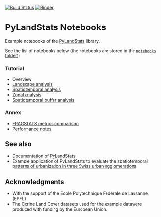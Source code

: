 [![Build Status](https://travis-ci.org/martibosch/pylandstats-notebooks.svg?branch=master)](https://travis-ci.org/martibosch/pylandstats-notebooks)
[![Binder](https://mybinder.org/badge_logo.svg)](https://mybinder.org/v2/gh/martibosch/pylandstats-notebooks/master?filepath=notebooks)

# PyLandStats Notebooks

Example notebooks of the [PyLandStats](https://github.com/martibosch/pylandstats) library.

See the list of notebooks below (the notebooks are stored in the [`notebooks` folder](https://github.com/martibosch/pylandstats-notebooks/blob/master/notebooks)):

### Tutorial

* [Overview](https://github.com/martibosch/pylandstats-notebooks/blob/master/notebooks/00-overview.ipynb)
* [Landscape analysis](https://github.com/martibosch/pylandstats-notebooks/blob/master/notebooks/01-landscape-analysis.ipynb)
* [Spatiotemporal analysis](https://github.com/martibosch/pylandstats-notebooks/blob/master/notebooks/02-spatiotemporal-analysis.ipynb)
* [Zonal analysis](https://github.com/martibosch/pylandstats-notebooks/blob/master/notebooks/03-zonal-analysis.ipynb)
* [Spatiotemporal buffer analysis](https://github.com/martibosch/pylandstats-notebooks/blob/master/notebooks/04-spatiotemporal-buffer-analysis.ipynb)

### Annex

* [FRAGSTATS metrics comparison](https://github.com/martibosch/pylandstats-notebooks/blob/master/notebooks/A01-fragstats-metrics-comparison.ipynb)
* [Performance notes](https://github.com/martibosch/pylandstats-notebooks/blob/master/notebooks/A02-performance-notes.ipynb)


## See also

* [Documentation of PyLandStats](https://pylandstats.readthedocs.io/en/latest/?badge=latest)
* [Example application of PyLandStats to evaluate the spatiotemporal patterns of urbanization in three Swiss urban agglomerations](https://github.com/martibosch/swiss-urbanization)

## Acknowledgments

* With the support of the École Polytechnique Fédérale de Lausanne (EPFL)
* The Corine Land Cover datasets used for the example datawere produced with funding by the European Union.
